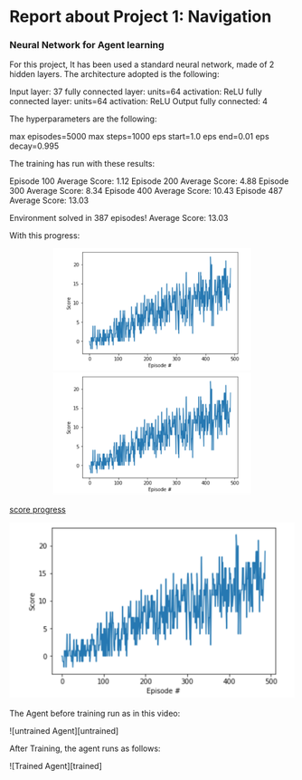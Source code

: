 [//]: # (Image References)

[image1]: https://user-images.githubusercontent.com/10624937/42135619-d90f2f28-7d12-11e8-8823-82b970a54d7e.gif "Trained Agent"

# Report about Project 1: Navigation

### Neural Network for Agent learning

For this project, It has been used a standard neural network, made of 2 hidden layers. The architecture adopted is the following:

Input layer: 37
fully connected layer: units=64
activation: ReLU
fully connected layer: units=64
activation: ReLU
Output fully connected: 4

The hyperparameters are the following:

max episodes=5000
max steps=1000
eps start=1.0
eps end=0.01
eps decay=0.995

The training has run with these results:

Episode 100	Average Score: 1.12
Episode 200	Average Score: 4.88
Episode 300	Average Score: 8.34
Episode 400	Average Score: 10.43
Episode 487	Average Score: 13.03

Environment solved in 387 episodes!	Average Score: 13.03

With this progress:

<p align="center">
  <img src="running.png" width="350" title="hover text">
  <img src="running.png" width="350" alt="accessibility text">
</p>

[score progress](https://raw.githubusercontent.com/corradodebari/RL_p1Navigation/master/running.png)

![Screenshot](running.png)

The Agent before training run as in this video:

![untrained Agent][untrained]

After Training, the agent runs as follows:

![Trained Agent][trained]



